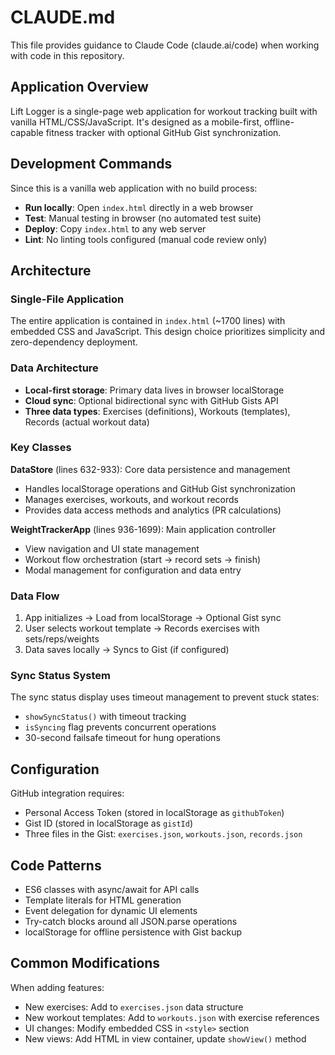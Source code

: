 # CLAUDE.md

This file provides guidance to Claude Code (claude.ai/code) when working with code in this repository.

## Application Overview

Lift Logger is a single-page web application for workout tracking built with vanilla HTML/CSS/JavaScript. It's designed as a mobile-first, offline-capable fitness tracker with optional GitHub Gist synchronization.

## Development Commands

Since this is a vanilla web application with no build process:

- **Run locally**: Open `index.html` directly in a web browser
- **Test**: Manual testing in browser (no automated test suite)
- **Deploy**: Copy `index.html` to any web server
- **Lint**: No linting tools configured (manual code review only)

## Architecture

### Single-File Application
The entire application is contained in `index.html` (~1700 lines) with embedded CSS and JavaScript. This design choice prioritizes simplicity and zero-dependency deployment.

### Data Architecture
- **Local-first storage**: Primary data lives in browser localStorage
- **Cloud sync**: Optional bidirectional sync with GitHub Gists API
- **Three data types**: Exercises (definitions), Workouts (templates), Records (actual workout data)

### Key Classes

**DataStore** (lines 632-933): Core data persistence and management
- Handles localStorage operations and GitHub Gist synchronization
- Manages exercises, workouts, and workout records
- Provides data access methods and analytics (PR calculations)

**WeightTrackerApp** (lines 936-1699): Main application controller
- View navigation and UI state management
- Workout flow orchestration (start → record sets → finish)
- Modal management for configuration and data entry

### Data Flow
1. App initializes → Load from localStorage → Optional Gist sync
2. User selects workout template → Records exercises with sets/reps/weights
3. Data saves locally → Syncs to Gist (if configured)

### Sync Status System
The sync status display uses timeout management to prevent stuck states:
- `showSyncStatus()` with timeout tracking
- `isSyncing` flag prevents concurrent operations
- 30-second failsafe timeout for hung operations

## Configuration

GitHub integration requires:
- Personal Access Token (stored in localStorage as `githubToken`)
- Gist ID (stored in localStorage as `gistId`)
- Three files in the Gist: `exercises.json`, `workouts.json`, `records.json`

## Code Patterns

- ES6 classes with async/await for API calls
- Template literals for HTML generation
- Event delegation for dynamic UI elements
- Try-catch blocks around all JSON.parse operations
- localStorage for offline persistence with Gist backup

## Common Modifications

When adding features:
- New exercises: Add to `exercises.json` data structure
- New workout templates: Add to `workouts.json` with exercise references
- UI changes: Modify embedded CSS in `<style>` section
- New views: Add HTML in view container, update `showView()` method